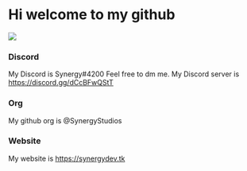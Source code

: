 # Hi welcome to my github
![](https://hit.yhype.me/github/profile?user_id=72149158)
### Discord
My Discord is Synergy#4200 Feel free to dm me.
My Discord server is https://discord.gg/dCcBFwQStT
### Org
My github org is @SynergyStudios
### Website
My website is https://synergydev.tk
